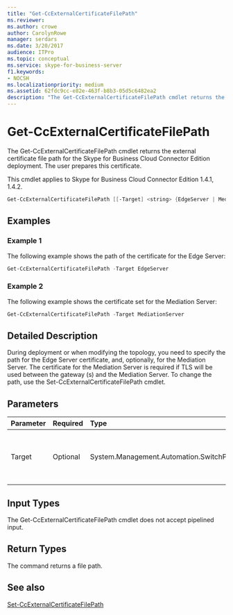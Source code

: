 ```yaml
---
title: "Get-CcExternalCertificateFilePath"
ms.reviewer: 
ms.author: crowe
author: CarolynRowe
manager: serdars
ms.date: 3/20/2017
audience: ITPro
ms.topic: conceptual
ms.service: skype-for-business-server
f1.keywords:
- NOCSH
ms.localizationpriority: medium
ms.assetid: 62fdc9cc-e82e-463f-b8b3-05d5c6482ea2
description: "The Get-CcExternalCertificateFilePath cmdlet returns the external certificate file path for the Skype for Business Cloud Connector Edition deployment. The user prepares this certificate."
---
```


# Get-CcExternalCertificateFilePath
 
The Get-CcExternalCertificateFilePath cmdlet returns the external certificate file path for the Skype for Business Cloud Connector Edition deployment. The user prepares this certificate.
  
This cmdlet applies to Skype for Business Cloud Connector Edition 1.4.1, 1.4.2.
  
```powershell
Get-CcExternalCertificateFilePath [[-Target] <string> {EdgeServer | MediationServer}]
```

## Examples
<a name="Examples"> </a>

### Example 1

The following example shows the path of the certificate for the Edge Server:
  
```powershell
Get-CcExternalCertificateFilePath -Target EdgeServer
```

### Example 2

The following example shows the certificate set for the Mediation Server:
  
```powershell
Get-CcExternalCertificateFilePath -Target MediationServer
```

## Detailed Description
<a name="DetailedDescription"> </a>

During deployment or when modifying the topology, you need to specify the path for the Edge Server certificate, and, optionally, for the Mediation Server. The certificate for the Mediation Server is required if TLS will be used between the gateway (s) and the Mediation Server. To change the path, use the Set-CcExternalCertificateFilePath cmdlet.
  
## Parameters
<a name="DetailedDescription"> </a>

|**Parameter**|**Required**|**Type**|**Description**|
|:-----|:-----|:-----|:-----|
|Target  <br/> |Optional  <br/> | System.Management.Automation.SwitchParameter <br/> |Type of file path requested. Types include:  <br/> EdgeServer (default)  <br/> MediationServer  <br/> |
   
## Input Types
<a name="InputTypes"> </a>

The Get-CcExternalCertificateFilePath cmdlet does not accept pipelined input.
  
## Return Types
<a name="ReturnTypes"> </a>

The command returns a file path.
  
## See also
<a name="ReturnTypes"> </a>

[Set-CcExternalCertificateFilePath](set-ccexternalcertificatefilepath.md)
  

